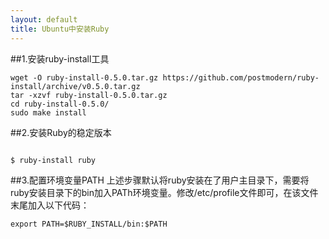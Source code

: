 ```yaml
---
layout: default
title: Ubuntu中安装Ruby
---
```


##1.安装ruby-install工具
<pre><code class="language-bash">wget -O ruby-install-0.5.0.tar.gz https://github.com/postmodern/ruby-install/archive/v0.5.0.tar.gz
tar -xzvf ruby-install-0.5.0.tar.gz
cd ruby-install-0.5.0/
sudo make install
</code></pre>

##2.安装Ruby的稳定版本
<pre><code class="language-bash">
$ ruby-install ruby
</code></pre>

##3.配置环境变量PATH
上述步骤默认将ruby安装在了用户主目录下，需要将ruby安装目录下的bin加入PATh环境变量。修改/etc/profile文件即可，在该文件末尾加入以下代码：
<pre><code class="language-bash">export PATH=$RUBY_INSTALL/bin:$PATH</code></pre>
